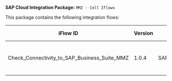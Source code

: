 **SAP Cloud Integration Package:** `MMZ - Cell Iflows`

This package contains the following integration flows:
<!-- IFLOW_TABLE_START -->
| iFlow ID      | Version | Sender        | Receiver      | Description                        | Details Link |
| ------------- | ------- | ------------- | ------------- | ---------------------------------- | ------------ |
| Check_Connectivity_to_SAP_Business_Suite_MMZ | 1.0.4 | SAPCloudforCustomer | SAPERP | Check Connectivity with SAP Business Suite | [View Details](Check_Connectivity_to_SAP_Business_Suite_MMZ-1.0.4/readme.md) |
<!-- IFLOW_TABLE_END -->

